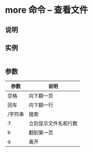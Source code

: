 # more 命令 – 查看文件

## 说明

## 实例

```bash

```

## 参数

| 参数    | 说明                 |
|---------|----------------------|
| 空格    | 向下翻一页           |
| 回车    | 向下翻一行           |
| /字符串 | 搜索                 |
| :f      | 立刻显示文件名和行数 |
| b       | 翻到第一页           |
| q       | 离开                 |
